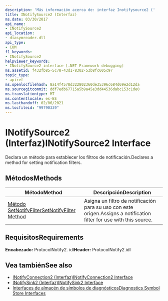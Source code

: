 ```yaml
---
description: 'Más información acerca de: interfaz Inotifysource2 ('
title: INotifySource2 (Interfaz)
ms.date: 03/30/2017
api_name:
- INotifySource2
api_location:
- diasymreader.dll
api_type:
- COM
f1_keywords:
- INotifySource2
helpviewer_keywords:
- INotifySource2 interface [.NET Framework debugging]
ms.assetid: f432fb85-5c78-43d1-8302-53b8fc605c97
topic_type:
- apiref
ms.openlocfilehash: 8a14f4578d322802360de35396c684d69e2d12da
ms.sourcegitcommit: ddf7edb67715a5b9a45e3dd44536dabc153c1de0
ms.translationtype: MT
ms.contentlocale: es-ES
ms.lasthandoff: 02/06/2021
ms.locfileid: "99790339"
---
```

# <a name="inotifysource2-interface"></a><span data-ttu-id="cb83e-103">INotifySource2 (Interfaz)</span><span class="sxs-lookup"><span data-stu-id="cb83e-103">INotifySource2 Interface</span></span>

<span data-ttu-id="cb83e-104">Declara un método para establecer los filtros de notificación.</span><span class="sxs-lookup"><span data-stu-id="cb83e-104">Declares a method for setting notification filters.</span></span>  
  
## <a name="methods"></a><span data-ttu-id="cb83e-105">Métodos</span><span class="sxs-lookup"><span data-stu-id="cb83e-105">Methods</span></span>  
  
|<span data-ttu-id="cb83e-106">Método</span><span class="sxs-lookup"><span data-stu-id="cb83e-106">Method</span></span>|<span data-ttu-id="cb83e-107">Descripción</span><span class="sxs-lookup"><span data-stu-id="cb83e-107">Description</span></span>|  
|------------|-----------------|  
|[<span data-ttu-id="cb83e-108">Método SetNotifyFilter</span><span class="sxs-lookup"><span data-stu-id="cb83e-108">SetNotifyFilter Method</span></span>](inotifysource2-setnotifyfilter-method.md)|<span data-ttu-id="cb83e-109">Asigna un filtro de notificación para su uso con este origen.</span><span class="sxs-lookup"><span data-stu-id="cb83e-109">Assigns a notification filter for use with this source.</span></span>|  
  
## <a name="requirements"></a><span data-ttu-id="cb83e-110">Requisitos</span><span class="sxs-lookup"><span data-stu-id="cb83e-110">Requirements</span></span>  

 <span data-ttu-id="cb83e-111">**Encabezado:** ProtocolNotify2. idl</span><span class="sxs-lookup"><span data-stu-id="cb83e-111">**Header:** ProtocolNotify2.idl</span></span>  
  
## <a name="see-also"></a><span data-ttu-id="cb83e-112">Vea también</span><span class="sxs-lookup"><span data-stu-id="cb83e-112">See also</span></span>

- [<span data-ttu-id="cb83e-113">INotifyConnection2 (Interfaz)</span><span class="sxs-lookup"><span data-stu-id="cb83e-113">INotifyConnection2 Interface</span></span>](inotifyconnection2-interface.md)
- [<span data-ttu-id="cb83e-114">INotifySink2 (Interfaz)</span><span class="sxs-lookup"><span data-stu-id="cb83e-114">INotifySink2 Interface</span></span>](inotifysink2-interface.md)
- [<span data-ttu-id="cb83e-115">Interfaces de almacén de símbolos de diagnósticos</span><span class="sxs-lookup"><span data-stu-id="cb83e-115">Diagnostics Symbol Store Interfaces</span></span>](diagnostics-symbol-store-interfaces.md)
